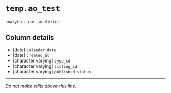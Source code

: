 # `temp.ao_test`
`analytics_uat` | `analytics`

## Column details
* [date]      `calendar_date`
* [date]      `created_at`
* [character varying] `type_cd`
* [character varying] `listing_id`
* [character varying] `published_status`

-------------------------------------------------------------------------------
*Do not make edits above this line.*
